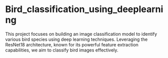 # Bird_classification_using_deeplearning
This project focuses on building an image classification model to identify various bird species using deep learning techniques. Leveraging the ResNet18 architecture, known for its powerful feature extraction capabilities, we aim to classify bird images effectively.
